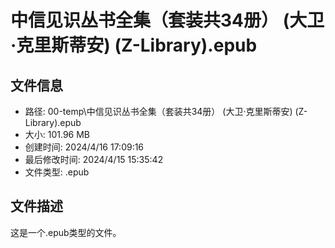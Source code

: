 ﻿# 中信见识丛书全集（套装共34册） (大卫·克里斯蒂安) (Z-Library).epub

## 文件信息
- 路径: 00-temp\中信见识丛书全集（套装共34册） (大卫·克里斯蒂安) (Z-Library).epub
- 大小: 101.96 MB
- 创建时间: 2024/4/16 17:09:16
- 最后修改时间: 2024/4/15 15:35:42
- 文件类型: .epub

## 文件描述
这是一个.epub类型的文件。

